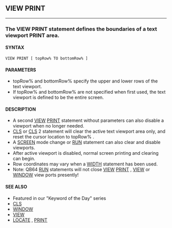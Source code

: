 ## VIEW PRINT
---

### The VIEW PRINT statement defines the boundaries of a text viewport PRINT area.

#### SYNTAX

`VIEW PRINT [ topRow% TO bottomRow% ]`

#### PARAMETERS
* topRow% and bottomRow% specify the upper and lower rows of the text viewport.
* If topRow% and bottomRow% are not specified when first used, the text viewport is defined to be the entire screen.


#### DESCRIPTION
* A second [VIEW](./VIEW.md) [PRINT](./PRINT.md) statement without parameters can also disable a viewport when no longer needed.
* [CLS](./CLS.md) or [CLS](./CLS.md) 2 statement will clear the active text viewport area only, and reset the cursor location to topRow% .
* A [SCREEN](./SCREEN.md) mode change or [RUN](./RUN.md) statement can also clear and disable viewports.
* After active viewport is disabled, normal screen printing and clearing can begin.
* Row coordinates may vary when a [WIDTH](./WIDTH.md) statement has been used.
* Note: QB64 [RUN](./RUN.md) statements will not close [VIEW](./VIEW.md) [PRINT](./PRINT.md) , [VIEW](./VIEW.md) or [WINDOW](./WINDOW.md) view ports presently!


#### SEE ALSO
* Featured in our "Keyword of the Day" series
* [CLS](./CLS.md)
* [WINDOW](./WINDOW.md)
* [VIEW](./VIEW.md)
* [LOCATE](./LOCATE.md) , [PRINT](./PRINT.md)
